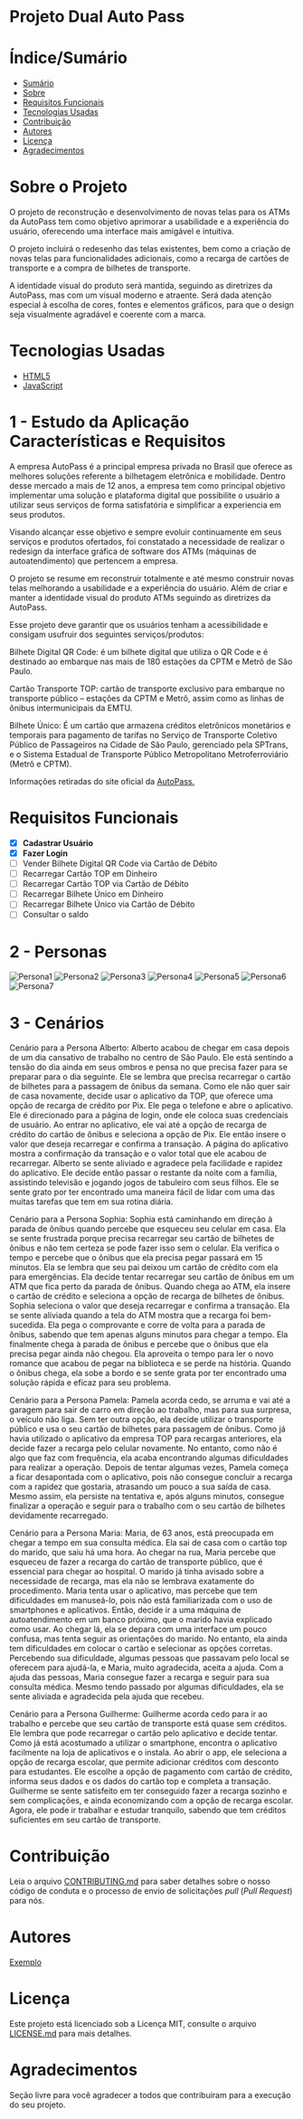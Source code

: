 # Projeto Dual Auto Pass

# Índice/Sumário

* [Sumário](#índice/sumário)
* [Sobre](#sobre-o-projeto)
* [Requisitos Funcionais](#requisitos-funcionais)
* [Tecnologias Usadas](#tecnologias-usadas)
* [Contribuição](#contribuição)
* [Autores](#autores)
* [Licença](#licença)
* [Agradecimentos](#agradecimentos)


# Sobre o Projeto

O projeto de reconstrução e desenvolvimento de novas telas para os ATMs da AutoPass tem como objetivo aprimorar a usabilidade e a experiência do usuário, oferecendo uma interface mais amigável e intuitiva.

O projeto incluirá o redesenho das telas existentes, bem como a criação de novas telas para funcionalidades adicionais, como a recarga de cartões de transporte e a compra de bilhetes de transporte.

A identidade visual do produto será mantida, seguindo as diretrizes da AutoPass, mas com um visual moderno e atraente. Será dada atenção especial à escolha de cores, fontes e elementos gráficos, para que o design seja visualmente agradável e coerente com a marca.   

# Tecnologias Usadas

- [HTML5](https://html.spec.whatwg.org/)
- [JavaScript](https://developer.mozilla.org/pt-BR/docs/Web/JavaScript)

# 1 - Estudo da Aplicação Características e Requisitos 

A empresa AutoPass é a principal empresa privada no Brasil que oferece as melhores soluções referente a bilhetagem eletrônica e mobilidade. Dentro desse mercado a mais de 12 anos, a empresa tem como principal objetivo implementar uma solução e plataforma digital que possibilite o usuário a utilizar seus serviços de forma satisfatória e simplificar a experiencia em seus produtos.  
  
Visando alcançar esse objetivo e sempre evoluir continuamente em seus serviços e produtos ofertados, foi constatado a necessidade de realizar o redesign da interface gráfica de software dos ATMs (máquinas de autoatendimento) que pertencem a empresa.  
  
O projeto se resume em reconstruir totalmente e até mesmo construir novas telas melhorando a usabilidade e a experiência do usuário. Além de criar e manter a identidade visual do produto ATMs seguindo as diretrizes da AutoPass.  
  
Esse projeto deve garantir que os usuários tenham a acessibilidade e consigam usufruir dos seguintes serviços/produtos: 
  
Bilhete Digital QR Code: é um bilhete digital que utiliza o QR Code e é destinado ao embarque nas mais de 180 estações da CPTM e Metrô de São Paulo.  
  
Cartão Transporte TOP: cartão de transporte exclusivo para embarque no transporte público – estações da CPTM e Metrô, assim como as linhas de ônibus intermunicipais da EMTU. 
  
Bilhete Único: É um cartão que armazena créditos eletrônicos monetários e temporais para pagamento de tarifas no Serviço de Transporte Coletivo Público de Passageiros na Cidade de São Paulo, gerenciado pela SPTrans, e o Sistema Estadual de Transporte Público Metropolitano Metroferroviário (Metrô e CPTM). 
  
Informações retiradas do site oficial da [AutoPass.](https://www.autopass.com.br/produtos/) 
  
# Requisitos Funcionais 

- [x] **Cadastrar Usuário**
- [x] **Fazer Login**
- [ ] Vender Bilhete Digital QR Code via Cartão de Débito 
- [ ] Recarregar Cartão TOP em Dinheiro
- [ ] Recarregar Cartão TOP via Cartão de Débito
- [ ] Recarregar Bilhete Único em Dinheiro
- [ ] Recarregar Bilhete Único via Cartão de Débito
- [ ] Consultar o saldo

# 2 - Personas

![Persona1](https://user-images.githubusercontent.com/111095599/236958158-27ce32d3-d711-40f7-8ae7-c81640b3671f.jpg)
![Persona2](https://user-images.githubusercontent.com/111095599/236958165-93b89914-e365-4b20-b811-d2e6fd7657c9.jpg)
![Persona3](https://user-images.githubusercontent.com/111095599/236958166-a4d697ec-bda6-4529-87e5-da4243a8d71d.jpg)
![Persona4](https://user-images.githubusercontent.com/111095599/236958169-13561c78-fcb4-422b-8a5b-30e513e7c5e4.jpg)
![Persona5](https://user-images.githubusercontent.com/111095599/236958170-4eeab3db-39b0-4f82-b850-a1631fcd113b.jpg)
![Persona6](https://user-images.githubusercontent.com/111095599/236958172-fed0daa5-df40-49b8-8ef5-9b7d2ecd0f3f.jpg)
![Persona7](https://user-images.githubusercontent.com/111095599/236958173-76f08151-d59d-4a4e-89fe-944670eac3ec.jpg)

# 3 - Cenários

Cenário para a Persona Alberto:
Alberto acabou de chegar em casa depois de um dia cansativo de trabalho no centro de São Paulo. Ele está sentindo a tensão do dia ainda em seus ombros e pensa no que precisa fazer para se preparar para o dia seguinte. Ele se lembra que precisa recarregar o cartão de bilhetes para a passagem de ônibus da semana. Como ele não quer sair de casa novamente, decide usar o aplicativo da TOP, que oferece uma opção de recarga de crédito por Pix. Ele pega o telefone e abre o aplicativo. Ele é direcionado para a página de login, onde ele coloca suas credenciais de usuário. Ao entrar no aplicativo, ele vai até a opção de recarga de crédito do cartão de ônibus e seleciona a opção de Pix. Ele então insere o valor que deseja recarregar e confirma a transação. A página do aplicativo mostra a confirmação da transação e o valor total que ele acabou de recarregar. Alberto se sente aliviado e agradece pela facilidade e rapidez do aplicativo. Ele decide então passar o restante da noite com a família, assistindo televisão e jogando jogos de tabuleiro com seus filhos. Ele se sente grato por ter encontrado uma maneira fácil de lidar com uma das muitas tarefas que tem em sua rotina diária.

Cenário para a Persona Sophia:
Sophia está caminhando em direção à parada de ônibus quando percebe que esqueceu seu celular em casa. Ela se sente frustrada porque precisa recarregar seu cartão de bilhetes de ônibus e não tem certeza se pode fazer isso sem o celular. Ela verifica o tempo e percebe que o ônibus que ela precisa pegar passará em 15 minutos. Ela se lembra que seu pai deixou um cartão de crédito com ela para emergências. Ela decide tentar recarregar seu cartão de ônibus em um ATM que fica perto da parada de ônibus. Quando chega ao ATM, ela insere o cartão de crédito e seleciona a opção de recarga de bilhetes de ônibus. Sophia seleciona o valor que deseja recarregar e confirma a transação. Ela se sente aliviada quando a tela do ATM mostra que a recarga foi bem-sucedida. Ela pega o comprovante e corre de volta para a parada de ônibus, sabendo que tem apenas alguns minutos para chegar a tempo. Ela finalmente chega à parada de ônibus e percebe que o ônibus que ela precisa pegar ainda não chegou. Ela aproveita o tempo para ler o novo romance que acabou de pegar na biblioteca e se perde na história. Quando o ônibus chega, ela sobe a bordo e se sente grata por ter encontrado uma solução rápida e eficaz para seu problema.

Cenário para a Persona Pamela: 
Pamela acorda cedo, se arruma e vai até a garagem para sair de carro em direção ao trabalho, mas para sua surpresa, o veículo não liga. Sem ter outra opção, ela decide utilizar o transporte público e usa o seu cartão de bilhetes para passagem de ônibus. Como já havia utilizado o aplicativo da empresa TOP para recargas anteriores, ela decide fazer a recarga pelo celular novamente. No entanto, como não é algo que faz com frequência, ela acaba encontrando algumas dificuldades para realizar a operação. Depois de tentar algumas vezes, Pamela começa a ficar desapontada com o aplicativo, pois não consegue concluir a recarga com a rapidez que gostaria, atrasando um pouco a sua saída de casa. Mesmo assim, ela persiste na tentativa e, após alguns minutos, consegue finalizar a operação e seguir para o trabalho com o seu cartão de bilhetes devidamente recarregado.

Cenário para a Persona Maria:
Maria, de 63 anos, está preocupada em chegar a tempo em sua consulta médica. Ela sai de casa com o cartão top do marido, que saiu há uma hora. Ao chegar na rua, Maria percebe que esqueceu de fazer a recarga do cartão de transporte público, que é essencial para chegar ao hospital. O marido já tinha avisado sobre a necessidade de recarga, mas ela não se lembrava exatamente do procedimento. Maria tenta usar o aplicativo, mas percebe que tem dificuldades em manuseá-lo, pois não está familiarizada com o uso de smartphones e aplicativos. Então, decide ir a uma máquina de autoatendimento em um banco próximo, que o marido havia explicado como usar. Ao chegar lá, ela se depara com uma interface um pouco confusa, mas tenta seguir as orientações do marido. No entanto, ela ainda tem dificuldades em colocar o cartão e selecionar as opções corretas. Percebendo sua dificuldade, algumas pessoas que passavam pelo local se oferecem para ajudá-la, e Maria, muito agradecida, aceita a ajuda. Com a ajuda das pessoas, Maria consegue fazer a recarga e seguir para sua consulta médica. Mesmo tendo passado por algumas dificuldades, ela se sente aliviada e agradecida pela ajuda que recebeu.

Cenário para a Persona Guilherme: 
Guilherme acorda cedo para ir ao trabalho e percebe que seu cartão de transporte está quase sem créditos. Ele lembra que pode recarregar o cartão pelo aplicativo e decide tentar. Como já está acostumado a utilizar o smartphone, encontra o aplicativo facilmente na loja de aplicativos e o instala. Ao abrir o app, ele seleciona a opção de recarga escolar, que permite adicionar créditos com desconto para estudantes. Ele escolhe a opção de pagamento com cartão de crédito, informa seus dados e os dados do cartão top e completa a transação. Guilherme se sente satisfeito em ter conseguido fazer a recarga sozinho e sem complicações, e ainda economizando com a opção de recarga escolar. Agora, ele pode ir trabalhar e estudar tranquilo, sabendo que tem créditos suficientes em seu cartão de transporte.

# Contribuição

Leia o arquivo [CONTRIBUTING.md](CONTRIBUTING.md) para saber detalhes sobre o nosso código de conduta e o processo de envio de solicitações *pull* (*Pull Request*) para nós.

# Autores

[Exemplo](https://github.com/testing-library/react-testing-library#contributors)

# Licença

Este projeto está licenciado sob a Licença MIT,  consulte o arquivo [LICENSE.md](LICENSE.md) para mais detalhes.

# Agradecimentos

Seção livre para você agradecer a todos que contribuiram para a execução do seu projeto.
